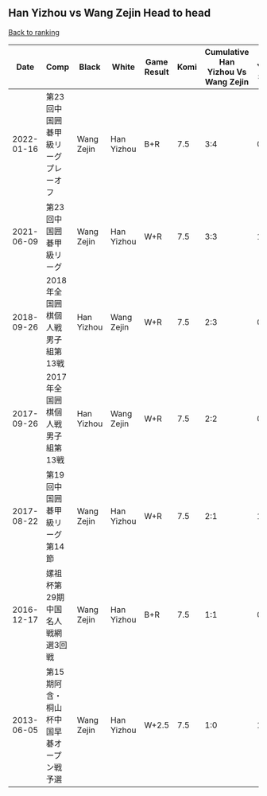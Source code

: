 ## Han Yizhou vs Wang Zejin Head to head

[Back to ranking](../../index.md)




| **Date** | **Comp** | **Black** | **White** | **Game Result** | **Komi** | **Cumulative Han Yizhou Vs Wang Zejin** | **Han Yizhou Streak** | **Wang Zejin Streak** | 
| --- | --- | --- | --- | --- | --- | --- | --- | --- |
| 2022-01-16 | 第23回中国囲碁甲級リーグプレーオフ | Wang Zejin | Han Yizhou | B+R | 7.5 | 3:4 | 0 | 1 | 
| 2021-06-09 | 第23回中国囲碁甲級リーグ | Wang Zejin | Han Yizhou | W+R | 7.5 | 3:3 | 1 | 0 | 
| 2018-09-26 | 2018年全国囲棋個人戦男子組第13戦 | Han Yizhou | Wang Zejin | W+R | 7.5 | 2:3 | 0 | 2 | 
| 2017-09-26 | 2017年全国囲棋個人戦男子組第13戦 | Han Yizhou | Wang Zejin | W+R | 7.5 | 2:2 | 0 | 1 | 
| 2017-08-22 | 第19回中国囲碁甲級リーグ第14節 | Wang Zejin | Han Yizhou | W+R | 7.5 | 2:1 | 1 | 0 | 
| 2016-12-17 | 嫘祖杯第29期中国名人戦網選3回戦 | Wang Zejin | Han Yizhou | B+R | 7.5 | 1:1 | 0 | 1 | 
| 2013-06-05 | 第15期阿含・桐山杯中国早碁オープン戦予選 | Wang Zejin | Han Yizhou | W+2.5 | 7.5 | 1:0 | 1 | 0 |




